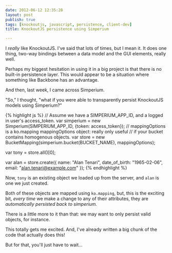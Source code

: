 ```yaml
---
date: 2012-06-12 12:35:28
layout: post
publish: true
tags: [knockoutjs, javascript, persistence, client-dev]
title: KnockoutJS persistence using Simperium

---
```



I _really_ like KnockoutJS. I've said that lots of times, but I mean it. It does one thing, two-way bindings between a data model and the GUI elements, really well.

Perhaps my biggest hesitation in using it in a big project is that there is no built-in persistence layer. This would appear to be a situation where something like Backbone has an advantage.

And then, last week, I came across Simperium.

"So," I thought, "what if you were able to transparently persist KnockoutJS models using Simperium?"


{% highlight js %}
// Assume we have a SIMPERIUM_APP_ID, and a logged in user's access_token.
var simperium = new Simperium(SIMPERIUM_APP_ID, {token: access_token});
// mappingOptions is a ko.mapping mappingOptions object: really only useful
// if your bucket contains homogenous objects.
var store = new BucketMapping(simperium.bucket(BUCKET_NAME), mappingOptions);

var tony = store.all()[0];

var alan = store.create({
  name: "Alan Tenari",
  date_of_birth: "1965-02-06",
  email: "alan.tenari@example.com"
});
{% endhighlight %}

Now, `tony` is an existing object we loaded up from the server, and `alan` is one we just created.

Both of these objects are mapped using `ko.mapping`, but, this is the exciting bit, *every time* we make a change to any of their attributes, they are *automatically persisted back to simperium.*

There is a little more to it than that: we may want to only persist valid objects, for instance.

This totally gets me excited. And, I've already written a big chunk of the code that actually does this!

But for that, you'll just have to wait...